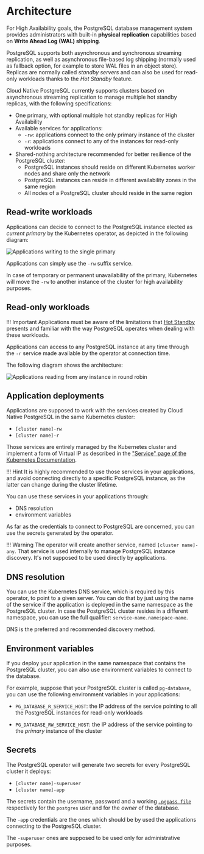 # Architecture

For High Availability goals, the PostgreSQL database management system provides administrators with built-in **physical replication** capabilities based on **Write Ahead Log (WAL) shipping**.

PostgreSQL supports both asynchronous and synchronous streaming replication, as well as asynchronous file-based log shipping (normally used as fallback option, for example to store WAL files in an object store). Replicas are normally called *standby servers* and can also be used for read-only workloads thanks to the *Hot Standby* feature.

Cloud Native PostgreSQL currently supports clusters based on asynchronous streaming replication to manage multiple hot standby replicas, with the following specifications:

* One primary, with optional multiple hot standby replicas for High Availability
* Available services for applications:
    * `-rw`: applications connect to the only primary instance of the cluster
    * `-r`: applications connect to any of the instances for read-only workloads
* Shared-nothing architecture recommended for better resilience of the PostgreSQL cluster:
    * PostgreSQL instances should reside on different Kubernetes worker nodes and share only the network
    * PostgreSQL instances can reside in different availability zones in the same region
    * All nodes of a PostgreSQL cluster should reside in the same region

## Read-write workloads

Applications can decide to connect to the PostgreSQL instance elected as *current primary*
by the Kubernetes operator, as depicted in the following diagram:

![Applications writing to the single primary](./images/architecture-rw.png)

Applications can simply use the `-rw` suffix service.

In case of temporary or permanent unavailability of the primary, Kubernetes
will move the `-rw` to another instance of the cluster for high availability
purposes.

## Read-only workloads

!!! Important
    Applications must be aware of the limitations that [Hot Standby](https://www.postgresql.org/docs/current/hot-standby.html)
    presents and familiar with the way PostgreSQL operates when dealing with these workloads.

Applications can access to any PostgreSQL instance at any time through the `-r`
service made available by the operator at connection time.

The following diagram shows the architecture:

![Applications reading from any instance in round robin](./images/architecture-r.png)

## Application deployments

Applications are supposed to work with the services created by Cloud Native PostgreSQL
in the same Kubernetes cluster:

* `[cluster name]-rw`
* `[cluster name]-r`

Those services are entirely managed by the Kubernetes cluster and
implement a form of Virtual IP as described in the
["Service" page of the Kubernetes Documentation](https://kubernetes.io/docs/concepts/services-networking/service/#virtual-ips-and-service-proxies).

!!! Hint
    It is highly recommended to use those services in your applications,
    and avoid connecting directly to a specific PostgreSQL instance, as the latter
    can change during the cluster lifetime.

You can use these services in your applications through:

* DNS resolution
* environment variables

As far as the credentials to connect to PostgreSQL are concerned, you can
use the secrets generated by the operator.

!!! Warning
    The operator will create another service, named `[cluster name]-any`. That
    service is used internally to manage PostgreSQL instance discovery.
    It's not supposed to be used directly by applications.

## DNS resolution

You can use the Kubernetes DNS service, which is required by this operator,
to point to a given server.
You can do that by just using the name of the service if the application is
deployed in the same namespace as the PostgreSQL cluster.
In case the PostgreSQL cluster resides in a different namespace, you can use the
full qualifier: `service-name.namespace-name`.

DNS is the preferred and recommended discovery method.

## Environment variables

If you deploy your application in the same namespace that contains the
PostgreSQL cluster, you can also use environment variables to connect to the database.

For example, suppose that your PostgreSQL cluster is called `pg-database`,
you can use the following environment variables in your applications:

* `PG_DATABASE_R_SERVICE_HOST`: the IP address of the service
  pointing to all the PostgreSQL instances for read-only workloads

* `PG_DATABASE_RW_SERVICE_HOST`: the IP address of the
  service pointing to the *primary* instance of the cluster

## Secrets

The PostgreSQL operator will generate two secrets for every PostgreSQL cluster
it deploys:

* `[cluster name]-superuser`
* `[cluster name]-app`

The secrets contain the username, password and a working
[`.pgpass file`](https://www.postgresql.org/docs/current/libpq-pgpass.html)
respectively for the `postgres` user and for the *owner* of the database.

The `-app` credentials are the ones which should be by used the applications
connecting to the PostgreSQL cluster.

The `-superuser` ones are supposed to be used only for administrative purposes.
